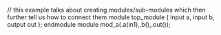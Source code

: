 // this example talks about creating modules/sub-modules which then further tell us how to connect them
module top_module ( input a, input b, output out );
endmodule
module mod_a(.a(in1),.b(),.out());